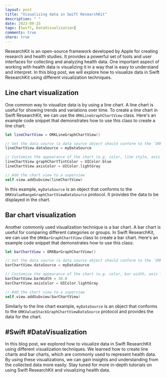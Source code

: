 ```yaml
---
layout: post
title: "Visualizing data in Swift ResearchKit"
description: " "
date: 2023-09-25
tags: [Swift, DataVisualization]
comments: true
share: true
---
```


ResearchKit is an open-source framework developed by Apple for creating research and health studies. It provides a powerful set of tools and user interfaces for collecting and analyzing health data. One important aspect of working with health data is visualizing it in a way that is easy to understand and interpret. In this blog post, we will explore how to visualize data in Swift ResearchKit using different visualization techniques.

## Line chart visualization

One common way to visualize data is by using a line chart. A line chart is useful for showing trends and variations over time. To create a line chart in Swift ResearchKit, we can use the `ORKLineGraphChartView` class. Here's an example code snippet that demonstrates how to use this class to create a line chart:

```swift
let lineChartView = ORKLineGraphChartView()

// Set the data source (a data source object should conform to the `ORKValueRangeGraphChartViewDataSource` protocol)
lineChartView.dataSource = myDataSource

// Customize the appearance of the chart (e.g. color, line style, axis labels)
lineChartView.graphChartTintColor = UIColor.blue
lineChartView.axisColor = UIColor.lightGray

// Add the chart view to a superview
self.view.addSubview(lineChartView)
```

In this example, `myDataSource` is an object that conforms to the `ORKValueRangeGraphChartViewDataSource` protocol. It provides the data to be displayed in the chart.

## Bar chart visualization

Another commonly used visualization technique is a bar chart. A bar chart is useful for comparing different categories or groups. In Swift ResearchKit, we can use the `ORKBarGraphChartView` class to create a bar chart. Here's an example code snippet that demonstrates how to use this class:

```swift
let barChartView = ORKBarGraphChartView()

// Set the data source (a data source object should conform to the `ORKValueStackGraphChartViewDataSource` protocol)
barChartView.dataSource = myDataSource

// Customize the appearance of the chart (e.g. color, bar width, axis labels)
barChartView.barWidth = 30.0
barChartView.axisColor = UIColor.lightGray

// Add the chart view to a superview
self.view.addSubview(barChartView)
```

Similarly to the line chart example, `myDataSource` is an object that conforms to the `ORKValueStackGraphChartViewDataSource` protocol and provides the data for the chart.

## #Swift #DataVisualization

In this blog post, we explored how to visualize data in Swift ResearchKit using different visualization techniques. We learned how to create line charts and bar charts, which are commonly used to represent health data. By using these visualizations, we can gain insights and understanding from the collected data more easily. Stay tuned for more in-depth tutorials on using Swift ResearchKit and visualizing health data.